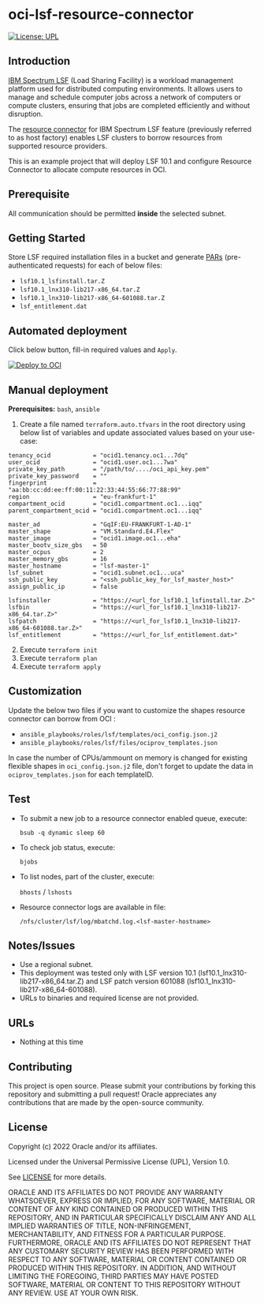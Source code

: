 # oci-lsf-resource-connector

[![License: UPL](https://img.shields.io/badge/license-UPL-green)](https://img.shields.io/badge/license-UPL-green) <!-- [![Quality gate](https://sonarcloud.io/api/project_badges/quality_gate?project=robo-cap_oci-lsf-resource-connector)](https://sonarcloud.io/dashboard?id=robo-cap_oci-lsf-resource-connector) -->

## Introduction

[IBM Spectrum LSF](https://www.ibm.com/products/hpc-workload-management) (Load Sharing Facility) is a workload management platform used for distributed computing environments. It allows users to manage and schedule computer jobs across a network of computers or compute clusters, ensuring that jobs are completed efficiently and without disruption.

The [resource connector](https://www.ibm.com/docs/en/spectrum-lsf/10.1.0?topic=connnector-lsf-resource-connector-overview) for IBM Spectrum LSF feature (previously referred to as host factory) enables LSF clusters to borrow resources from supported resource providers.

This is an example project that will deploy LSF 10.1 and configure Resource Connector to allocate compute resources in OCI.

## Prerequisite

All communication should be permitted **inside** the selected subnet.

## Getting Started

Store LSF required installation files in a bucket and generate [PARs](https://docs.oracle.com/en-us/iaas/Content/Object/Tasks/usingpreauthenticatedrequests.htm) (pre-authenticated requests) for each of below files:
 - `lsf10.1_lsfinstall.tar.Z`
 - `lsf10.1_lnx310-lib217-x86_64.tar.Z`
 - `lsf10.1_lnx310-lib217-x86_64-601088.tar.Z`
 - `lsf_entitlement.dat`

## Automated deployment

Click below button, fill-in required values and `Apply`.

[![Deploy to OCI](https://docs.oracle.com/en-us/iaas/Content/Resources/Images/deploy-to-oracle-cloud.svg)](https://cloud.oracle.com/resourcemanager/stacks/create?zipUrl=https://github.com/robo-cap/oci-lsf-resource-connector/archive/refs/tags/v1.0.zip)


## Manual deployment

 **Prerequisites:** `bash`, `ansible`

1. Create a file named `terraform.auto.tfvars` in the root directory using below list of variables and update associated values based on your use-case:
```
tenancy_ocid            = "ocid1.tenancy.oc1...7dq"
user_ocid               = "ocid1.user.oc1...7wa"
private_key_path        = "/path/to/..../oci_api_key.pem"
private_key_password    = ""
fingerprint             = "aa:bb:cc:dd:ee:ff:00:11:22:33:44:55:66:77:88:99"
region                  = "eu-frankfurt-1"
compartment_ocid        = "ocid1.compartment.oc1...iqq"
parent_compartment_ocid = "ocid1.compartment.oc1...iqq"

master_ad               = "GqIF:EU-FRANKFURT-1-AD-1"
master_shape            = "VM.Standard.E4.Flex"
master_image            = "ocid1.image.oc1...eha"
master_bootv_size_gbs   = 50
master_ocpus            = 2
master_memory_gbs       = 16
master_hostname         = "lsf-master-1"
lsf_subnet              = "ocid1.subnet.oc1...uca"
ssh_public_key          = "<ssh_public_key_for_lsf_master_host>"
assign_public_ip        = false

lsfinstaller            = "https://<url_for_lsf10.1_lsfinstall.tar.Z>"
lsfbin                  = "https://<url_for_lsf10.1_lnx310-lib217-x86_64.tar.Z>"
lsfpatch                = "https://<url_for_lsf10.1_lnx310-lib217-x86_64-601088.tar.Z>"
lsf_entitlement         = "https://<url_for_lsf_entitlement.dat>"
```
2. Execute `terraform init`
3. Execute `terraform plan`
4. Execute `terraform apply`

## Customization

Update the below two files if you want to customize the shapes resource connector can borrow from OCI :
 - `ansible_playbooks/roles/lsf/templates/oci_config.json.j2`
 - `ansible_playbooks/roles/lsf/files/ociprov_templates.json`

In case the number of CPUs/ammount on memory is changed for existing flexible shapes in `oci_config.json.j2` file, don't forget to update the data in `ociprov_templates.json` for each templateID. 

## Test
  - To submit a new job to a resource connector enabled queue, execute:
  
    `bsub -q dynamic sleep 60`
  - To check job status, execute:
    
    `bjobs`
  - To list nodes, part of the cluster, execute:

    `bhosts` / `lshosts`

  - Resource connector logs are available in file:

    `/nfs/cluster/lsf/log/mbatchd.log.<lsf-master-hostname>`

## Notes/Issues
* Use a regional subnet.
* This deployment was tested only with LSF version 10.1 (lsf10.1_lnx310-lib217-x86_64.tar.Z) and LSF patch version 601088 (lsf10.1_lnx310-lib217-x86_64-601088).
* URLs to binaries and required license are not provided.

## URLs
* Nothing at this time

## Contributing
This project is open source. Please submit your contributions by forking this repository and submitting a pull request! Oracle appreciates any contributions that are made by the open-source community.

## License
Copyright (c) 2022 Oracle and/or its affiliates.

Licensed under the Universal Permissive License (UPL), Version 1.0.

See [LICENSE](LICENSE) for more details.

ORACLE AND ITS AFFILIATES DO NOT PROVIDE ANY WARRANTY WHATSOEVER, EXPRESS OR IMPLIED, FOR ANY SOFTWARE, MATERIAL OR CONTENT OF ANY KIND CONTAINED OR PRODUCED WITHIN THIS REPOSITORY, AND IN PARTICULAR SPECIFICALLY DISCLAIM ANY AND ALL IMPLIED WARRANTIES OF TITLE, NON-INFRINGEMENT, MERCHANTABILITY, AND FITNESS FOR A PARTICULAR PURPOSE.  FURTHERMORE, ORACLE AND ITS AFFILIATES DO NOT REPRESENT THAT ANY CUSTOMARY SECURITY REVIEW HAS BEEN PERFORMED WITH RESPECT TO ANY SOFTWARE, MATERIAL OR CONTENT CONTAINED OR PRODUCED WITHIN THIS REPOSITORY. IN ADDITION, AND WITHOUT LIMITING THE FOREGOING, THIRD PARTIES MAY HAVE POSTED SOFTWARE, MATERIAL OR CONTENT TO THIS REPOSITORY WITHOUT ANY REVIEW. USE AT YOUR OWN RISK. 
